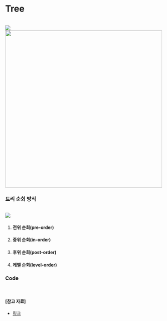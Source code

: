 # Tree

<br>



<img src="https://www.geeksforgeeks.org/wp-content/uploads/binary-tree-to-DLL.png">



<br>


<img src="https://post-phinf.pstatic.net/MjAxOTA4MjZfMTg1/MDAxNTY2Nzc0Mzk2OTMw.k2EDmhB2y4O1MVrL-XqOXibXkSOBtGX8r86emCgUk9Eg.8C_5nfeIvIDSiLO8FL-i4e28h-8DmbQRS4r2CqSJ6TUg.JPEG/2216_nephew.jpg?type=w1200" width="500">

<br>



### 트리 순회 방식


<br>

<img src="https://www.geeksforgeeks.org/wp-content/uploads/binary-tree-to-DLL.png">

<br>

1. #### 전위 순회(pre-order)



2. #### 중위 순회(in-order)



3. #### 후위 순회(post-order)

4. #### 레벨 순회(level-order)



### Code


<br>

#### [참고 자료]

- [링크](https://www.geeksforgeeks.org/binary-tree-data-structure/)
